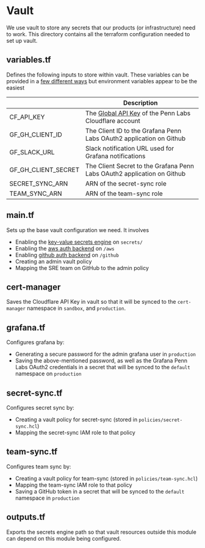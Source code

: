 # Vault

We use vault to store any secrets that our products (or infrastructure) need to work. This directory contains all the terraform configuration needed to set up vault.

## variables.tf

Defines the following inputs to store within vault. These variables can be provided in a [few different ways](https://www.terraform.io/docs/configuration/variables.html#assigning-values-to-root-module-variables) but environment variables appear to be the easiest

|                     | Description                                                                                                                                                                       |
| ------------------- | --------------------------------------------------------------------------------------------------------------------------------------------------------------------------------- |
| CF_API_KEY          | The [Global API Key](https://cert-manager.io/docs/configuration/acme/dns01/cloudflare/#api-keys) of the Penn Labs Cloudflare account                                              |
| GF_GH_CLIENT_ID     | The Client ID to the Grafana Penn Labs OAuth2 application on Github                                                                                                               |
| GF_SLACK_URL        | Slack notification URL used for Grafana notifications                                                                                                                             |
| GF_GH_CLIENT_SECRET | The Client Secret to the Grafana Penn Labs OAuth2 application on Github                                                                                                           |
| SECRET_SYNC_ARN     | ARN of the secret-sync role                                                                                                                                                       |
| TEAM_SYNC_ARN       | ARN of the team-sync role                                                                                                                                                         |

## main.tf
Sets up the base vault configuration we need. It involves

* Enabling the [key-value secrets engine](https://www.vaultproject.io/docs/secrets/kv/kv-v2) on `secrets/`
* Enabling the [aws auth backend](https://www.vaultproject.io/docs/auth/aws) on `/aws`
* Enabling [github auth backend](https://www.vaultproject.io/docs/auth/github) on `/github`
* Creating an admin vault policy
* Mapping the SRE team on GitHub to the admin policy

## cert-manager

Saves the Cloudflare API Key in vault so that it will be synced to the `cert-manager` namespace in `sandbox`, and `production`.

## grafana.tf

Configures grafana by:

* Generating a secure password for the admin grafana user in `production`
* Saving the above-mentioned password, as well as the Grafana Penn Labs OAuth2 credentials in a secret that will be synced to the `default` namespace on `production`

## secret-sync.tf

Configures secret sync by:

* Creating a vault policy for secret-sync (stored in `policies/secret-sync.hcl`)
* Mapping the secret-sync IAM role to that policy

## team-sync.tf

Configures team sync by:

* Creating a vault policy for team-sync (stored in `policies/team-sync.hcl`)
* Mapping the team-sync IAM role to that policy
* Saving a GitHub token in a secret that will be synced to the `default` namespace in `production`

## outputs.tf

Exports the secrets engine path so that vault resources outside this module can depend on this module being configured.
